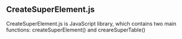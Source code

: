 ## CreateSuperElement.js

CreateSuperElement.js is JavaScript library, which contains two main functions: createSuperElement() and creareSuperTable()
